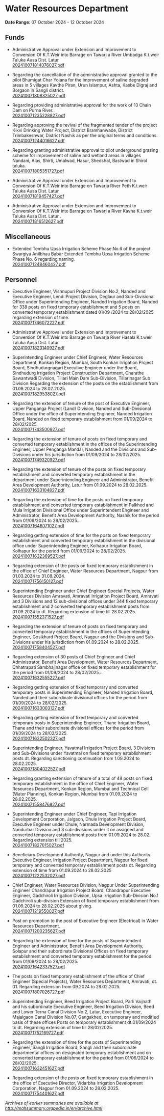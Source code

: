 # Water Resources Department

**Date Range**: 07 October 2024 - 12 October 2024


## Funds
- Administrative Approval under Extension and Improvement to Conversion Of  K.T.Weir into Barrage on Tawarj a River  Umbadga  K.t.weir Taluka Ausa  Dist. Latur\
  [202410071814076027.pdf](https://gr.maharashtra.gov.in/Site/Upload/Government%20Resolutions/English/202410071814076027.pdf)

- Regarding the cancellation of the administrative approval granted to the pilot Bhumigat Char Yojana for the improvement of saline degraded areas in 5 villages Kavthe Piran, Urun Islampur, Ashta, Kasbe Digraj and Borgaon in Sangli district.\
  [202410071808325027.pdf](https://gr.maharashtra.gov.in/Site/Upload/Government%20Resolutions/English/202410071808325027.pdf)

- Regarding providing administrative approval for the work of 10 Chain Dam on Purna River..\
  [202410071235228827.pdf](https://gr.maharashtra.gov.in/Site/Upload/Government%20Resolutions/English/202410071235228827.pdf)

- Regarding approving the revival of the fragmented tender of the project Kikvi Drinking Water Project, District Bramhanwade, District Trimbakeshwar, District Nashik as per the original terms and conditions.\
  [202410071244016627.pdf](https://gr.maharashtra.gov.in/Site/Upload/Government%20Resolutions/English/202410071244016627.pdf)

- Regarding granting administrative approval to pilot underground grazing scheme for improvement of saline and wetland areas in villages Nandani, Alas, Shirti, Umalwad, Hasur, Shedshal, Bastwad in Shirol taluka.\
  [202410071805351727.pdf](https://gr.maharashtra.gov.in/Site/Upload/Government%20Resolutions/English/202410071805351727.pdf)

- Administrative Approval under Extension and Improvement to Conversion Of  K.T.Weir into Barrage on Tawarja River Peth   K.t.weir Taluka Ausa  Dist. Latur\
  [202410071819457427.pdf](https://gr.maharashtra.gov.in/Site/Upload/Government%20Resolutions/English/202410071819457427.pdf)

- Administrative Approval under Extension and Improvement to Conversion Of  K.T.Weir into Barrage on Tawarj a River  Kavha K.t.weir Taluka Ausa  Dist. Latur .\
  [202410071816512627.pdf](https://gr.maharashtra.gov.in/Site/Upload/Government%20Resolutions/English/202410071816512627.pdf)

## Miscellaneous
- Extended Tembhu Upsa Irrigation Scheme Phase No.6 of the project Swargiya Anilbhau Babar Extended Tembhu Upsa Irrigation Scheme Phase No. 6 regarding naming.\
  [202410071248460427.pdf](https://gr.maharashtra.gov.in/Site/Upload/Government%20Resolutions/English/202410071248460427.pdf)

## Personnel
- Executive Engineer, Vishnupuri Project Division No.2, Nanded and Executive Engineer, Lendi Project Division, Deglaur and Sub-Divisional Office under Superintending Engineer, Nanded Irrigation Board, Nanded for 338 posts on fixed temporary establishment and 5 posts on converted temporary establishment dated 01/09 /2024 to 28/02/2025 regarding extension of time.\
  [202410071746072227.pdf](https://gr.maharashtra.gov.in/Site/Upload/Government%20Resolutions/English/202410071746072227.pdf)

- Administrative Approval under Extension and Improvement to Conversion Of  K.T.Weir into Barrage on Tawarja River  Hasala   K.t.weir Taluka Ausa  Dist. Latur\
  [202410071823140927.pdf](https://gr.maharashtra.gov.in/Site/Upload/Government%20Resolutions/English/202410071823140927.pdf)

- Superintending Engineer under Chief Engineer, Water Resources Department, Konkan Region, Mumbai, South Konkan Irrigation Project Board, Sindhudurgnagari Executive Engineer under the Board, Sindhudurg Irrigation Project Construction Department, Charathe Sawantwadi Division, Tillari Main Dam Sub-Division, Tillarinagar Sub Division Regarding the extension of the posts on the establishment from 01.09.2024 to 28.02.2025.\
  [202410071829538027.pdf](https://gr.maharashtra.gov.in/Site/Upload/Government%20Resolutions/English/202410071829538027.pdf)

- Regarding the extension of tenure of the post of Executive Engineer, Upper Panganga Project (Land) Division, Nanded and Sub-Divisional Office under the office of Superintending Engineer, Nanded Irrigation Board, Nanded on fixed temporary establishment from 01/09/2024 to 28/02/2025.\
  [202410071743500627.pdf](https://gr.maharashtra.gov.in/Site/Upload/Government%20Resolutions/English/202410071743500627.pdf)

- Regarding the extension of tenure of posts on fixed temporary and converted temporary establishment in the offices of the Superintending Engineer, Upper Penganga Mandal, Nanded and the Divisions and Sub-Divisions under his jurisdiction from 01/09/2024 to 28/02/2025.\
  [202410071749320927.pdf](https://gr.maharashtra.gov.in/Site/Upload/Government%20Resolutions/English/202410071749320927.pdf)

- Regarding the extension of tenure of the posts on fixed temporary establishment and converted temporary establishment in the department under Superintending Engineer and Administrator, Benefit Area Development Authority, Latur from 01.09.2024 to 28.02.2025.\
  [202410071633104827.pdf](https://gr.maharashtra.gov.in/Site/Upload/Government%20Resolutions/English/202410071633104827.pdf)

- Regarding the extension of time for the posts on fixed temporary establishment and converted temporary establishment in Palkhed and Mula Irrigation Divisional Office under Superintendent Engineer and Administrator, Benefit Area Development Authority, Nashik for the period from 01/09/2024 to 28/02/2025...\
  [202410071648071027.pdf](https://gr.maharashtra.gov.in/Site/Upload/Government%20Resolutions/English/202410071648071027.pdf)

- Regarding getting extension of time for the posts on fixed temporary establishment and converted temporary establishment in the divisional office under Superintending Engineer, Kolhapur Irrigation Board, Kolhapur for the period from 01/09/2024 to 28/02/2025.\
  [202410071632369527.pdf](https://gr.maharashtra.gov.in/Site/Upload/Government%20Resolutions/English/202410071632369527.pdf)

- Regarding extension of the posts on fixed temporary establishment in the office of Chief Engineer, Water Resources Department, Nagpur from 01.03.2024 to 31.08.2024.\
  [202410071756150127.pdf](https://gr.maharashtra.gov.in/Site/Upload/Government%20Resolutions/English/202410071756150127.pdf)

- Superintending Engineer under Chief Engineer Special Projects, Water Resources Division Amravati, Amravati Irrigation Project Board, Amravati and 3 Divisions and 12 sub-divisional offices under 344 fixed temporary establishment and 2 converted temporary establishment posts from 01.09.2024 to dt. Regarding extension of time till 28.02.2025.\
  [202410071552371527.pdf](https://gr.maharashtra.gov.in/Site/Upload/Government%20Resolutions/English/202410071552371527.pdf)

- Regarding the extension of tenure of posts on fixed temporary and converted temporary establishment in the offices of Superintending Engineer, Gosikhurd Project Board, Nagpur and the Divisions and Sub-Divisions under his jurisdiction from 01.09.2024 to 28.02.2025.\
  [202410071758404527.pdf](https://gr.maharashtra.gov.in/Site/Upload/Government%20Resolutions/English/202410071758404527.pdf)

- Regarding extension of 30 posts of Chief Engineer and Chief Administrator, Benefit Area Development, Water Resources Department, Chhatrapati Sambhajinagar office on fixed temporary establishment for the period from 01/09/2024 to 28/02/2025...\
  [202410071632555227.pdf](https://gr.maharashtra.gov.in/Site/Upload/Government%20Resolutions/English/202410071632555227.pdf)

- Regarding getting extension of fixed temporary and converted temporary posts in Superintending Engineer, Nanded Irrigation Board, Nanded and their subordinate divisional offices for the period from 01/09/2024 to 28/02/2025.\
  [202410071633003127.pdf](https://gr.maharashtra.gov.in/Site/Upload/Government%20Resolutions/English/202410071633003127.pdf)

- Regarding getting extension of fixed temporary and converted temporary posts in Superintending Engineer, Thane Irrigation Board, Thane and their subordinate divisional offices for the period from 01/09/2024 to 28/02/2025.\
  [202410071632502327.pdf](https://gr.maharashtra.gov.in/Site/Upload/Government%20Resolutions/English/202410071632502327.pdf)

- Superintending Engineer, Yavatmal Irrigation Project Board, 3 Divisions and Sub-Divisions under Yavatmal on fixed temporary establishment posts dt. Regarding sanctioning continuation from 1.09.2024 to 28.02.2025.\
  [202410071804022527.pdf](https://gr.maharashtra.gov.in/Site/Upload/Government%20Resolutions/English/202410071804022527.pdf)

- Regarding granting extension of tenure of a total of 48 posts on fixed temporary establishment in the office of Chief Engineer, Water Resources Department, Konkan Region, Mumbai and Technical Cell (Water Planning), Konkan Region, Mumbai from 01.09.2024 to 28.02.2025.\
  [202410071558476827.pdf](https://gr.maharashtra.gov.in/Site/Upload/Government%20Resolutions/English/202410071558476827.pdf)

- Superintending Engineer under Chief Engineer, Tapi Irrigation Development Corporation, Jalgaon, Dhule Irrigation Project Board, Executive Engineer under Dhule, Narmada Development Division, Nandurbar Division and 3 sub-divisions under it on assigned and converted temporary establishment posts from 01.09.2024 to 28.02. Regarding extension till 2025.\
  [202410071827015027.pdf](https://gr.maharashtra.gov.in/Site/Upload/Government%20Resolutions/English/202410071827015027.pdf)

- Beneficiary Development Authority, Nagpur and under this Authority Executive Engineer, Irrigation Project Department, Nagpur for fixed temporary and converted temporary establishment posts dt. Regarding extension of time from 01.09.2024 to 28.02.2025\
  [202410071222532027.pdf](https://gr.maharashtra.gov.in/Site/Upload/Government%20Resolutions/English/202410071222532027.pdf)

- Chief Engineer, Water Resources Division, Nagpur Under Superintending Engineer Chandrapur Irrigation Project Board, Chandrapur Executive Engineer, Gadchiroli Irrigation Division, Upsa Irrigation Sub-Division No.1 Gadchiroli sub-division Extension of fixed temporary establishment from 01.09.2024 to 28.02.2025 about giving.\
  [202410071219550027.pdf](https://gr.maharashtra.gov.in/Site/Upload/Government%20Resolutions/English/202410071219550027.pdf)

- Post on promotion to the post of Executive Engineer (Electrical) in Water Resources Department.\
  [202410071200235627.pdf](https://gr.maharashtra.gov.in/Site/Upload/Government%20Resolutions/English/202410071200235627....pdf)

- Regarding the extension of time for the posts of Superintendent Engineer and Administrator, Benefit Area Development Authority, Solapur and their subordinate Divisional Offices on fixed temporary establishment and converted temporary establishment for the period from 01/09/2024 to 28/02/2025.\
  [202410071642337527.pdf](https://gr.maharashtra.gov.in/Site/Upload/Government%20Resolutions/English/202410071642337527.pdf)

- The posts on fixed temporary establishment of the office of Chief Engineer (Special Projects), Water Resources Department, Amravati, dt. 01. Regarding extension from 09.2024 to 28.02.2025.\
  [202410071807026727.pdf](https://gr.maharashtra.gov.in/Site/Upload/Government%20Resolutions/English/202410071807026727.pdf)

- Superintending Engineer, Beed Irrigation Project Board, Parli Vaijnath and his subordinate Executive Engineer, Beed Irrigation Division, Beed and Lower Terna Canal Division No.2, Latur, Executive Engineer, Majalgaon Canal Division No.07, Gangakhed, on temporary and modified basis of these offices Posts on temporary establishment dt.01/09/2024 to dt. Regarding extension of time till 28/02/2025.\
  [202410071752169727.pdf](https://gr.maharashtra.gov.in/Site/Upload/Government%20Resolutions/English/202410071752169727.pdf)

- Regarding the extension of time for the posts of Superintending Engineer, Sangli Irrigation Board, Sangli and their subordinate departmental offices on designated temporary establishment and on converted temporary establishment for the period from 01/09/2024 to 28/02/2025.\
  [202410071632451627.pdf](https://gr.maharashtra.gov.in/Site/Upload/Government%20Resolutions/English/202410071632451627.pdf)

- Regarding extension of the posts on fixed temporary establishment in the office of Executive Director, Vidarbha Irrigation Development Corporation, Nagpur from 01.09.2024 to 28.02.2025.\
  [202410071754401627.pdf](https://gr.maharashtra.gov.in/Site/Upload/Government%20Resolutions/English/202410071754401627.pdf)


*Archives of earlier summaries are available at http://mahsummary.orgpedia.in/en/archive.html*